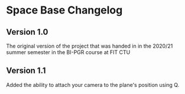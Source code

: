 # Space Base Changelog

## Version 1.0
The original version of the project that was handed in in the 2020/21 summer semester in the BI-PGR course at FIT CTU

## Version 1.1
Added the ability to attach your camera to the plane's position using Q.